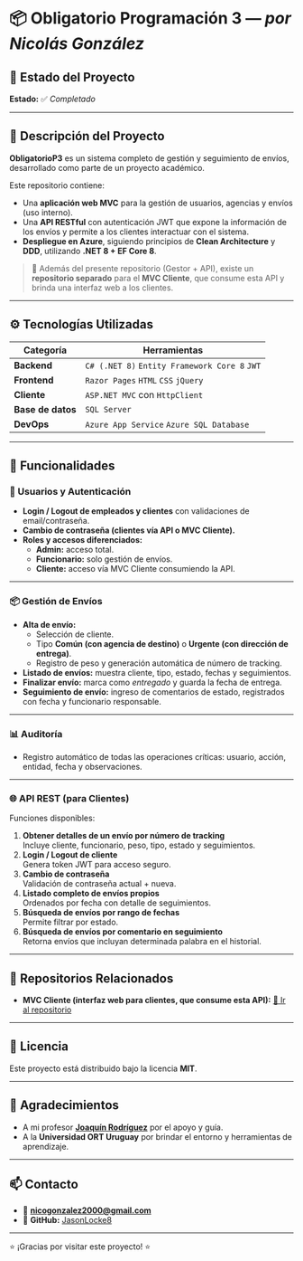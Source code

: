 # 📦 Obligatorio Programación 3 — *por Nicolás González*

## 🧪 Estado del Proyecto
**Estado:** ✅ *Completado*

---

## 📌 Descripción del Proyecto
**ObligatorioP3** es un sistema completo de gestión y seguimiento de envíos, desarrollado como parte de un proyecto académico.  

Este repositorio contiene:  
- Una **aplicación web MVC** para la gestión de usuarios, agencias y envíos (uso interno).  
- Una **API RESTful** con autenticación JWT que expone la información de los envíos y permite a los clientes interactuar con el sistema.  
- **Despliegue en Azure**, siguiendo principios de **Clean Architecture** y **DDD**, utilizando **.NET 8 + EF Core 8**.  

> 🔗 Además del presente repositorio (Gestor + API), existe un **repositorio separado** para el **MVC Cliente**, que consume esta API y brinda una interfaz web a los clientes.

---

## ⚙️ Tecnologías Utilizadas
| Categoría       | Herramientas                                  |
|-----------------|-----------------------------------------------|
| **Backend**     | `C# (.NET 8)` `Entity Framework Core 8` `JWT` |
| **Frontend**    | `Razor Pages` `HTML` `CSS` `jQuery` |
| **Cliente**     | `ASP.NET MVC` con `HttpClient` |
| **Base de datos** | `SQL Server` |
| **DevOps**      | `Azure App Service` `Azure SQL Database` |

---

## 🚀 Funcionalidades

### 👤 Usuarios y Autenticación
- **Login / Logout de empleados y clientes** con validaciones de email/contraseña.  
- **Cambio de contraseña (clientes vía API o MVC Cliente).**  
- **Roles y accesos diferenciados:**
  - **Admin:** acceso total.
  - **Funcionario:** solo gestión de envíos.
  - **Cliente:** acceso vía MVC Cliente consumiendo la API.  

---

### 📦 Gestión de Envíos
- **Alta de envío:**  
  - Selección de cliente.  
  - Tipo **Común (con agencia de destino)** o **Urgente (con dirección de entrega)**.  
  - Registro de peso y generación automática de número de tracking.  
- **Listado de envíos:** muestra cliente, tipo, estado, fechas y seguimientos.  
- **Finalizar envío:** marca como *entregado* y guarda la fecha de entrega.  
- **Seguimiento de envío:** ingreso de comentarios de estado, registrados con fecha y funcionario responsable.  

---


### 📊 Auditoría
- Registro automático de todas las operaciones críticas: usuario, acción, entidad, fecha y observaciones.  

---

### 🌐 API REST (para Clientes)
Funciones disponibles:
1. **Obtener detalles de un envío por número de tracking**  
   Incluye cliente, funcionario, peso, tipo, estado y seguimientos.  
2. **Login / Logout de cliente**  
   Genera token JWT para acceso seguro.  
3. **Cambio de contraseña**  
   Validación de contraseña actual + nueva.  
4. **Listado completo de envíos propios**  
   Ordenados por fecha con detalle de seguimientos.  
5. **Búsqueda de envíos por rango de fechas**  
   Permite filtrar por estado.  
6. **Búsqueda de envíos por comentario en seguimiento**  
   Retorna envíos que incluyan determinada palabra en el historial.  

---

## 📂 Repositorios Relacionados
- **MVC Cliente (interfaz web para clientes, que consume esta API):** [🔗 Ir al repositorio](Falta_URL)

---

## 🧾 Licencia
Este proyecto está distribuido bajo la licencia **MIT**.

---

## 🙌 Agradecimientos
- A mi profesor [**Joaquín Rodríguez**](https://github.com/JQNR) por el apoyo y guía.  
- A la **Universidad ORT Uruguay** por brindar el entorno y herramientas de aprendizaje.  

---

## 📫 Contacto
- 📧 **nicogonzalez2000@gmail.com**  
- 🐙 **GitHub:** [JasonLocke8](https://github.com/JasonLocke8)  

---

⭐ ¡Gracias por visitar este proyecto! ⭐
